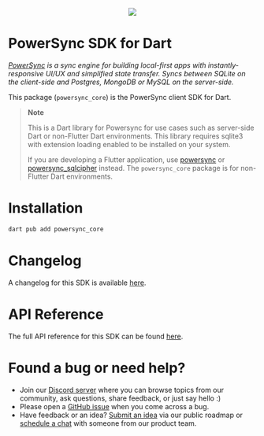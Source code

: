 <p align="center">
  <a href="https://www.powersync.com" target="_blank"><img src="https://github.com/powersync-ja/.github/assets/7372448/d2538c43-c1a0-4c47-9a76-41462dba484f"/></a>
</p>

# PowerSync SDK for Dart

*[PowerSync](https://www.powersync.com) is a sync engine for building local-first apps with instantly-responsive UI/UX and simplified state transfer. Syncs between SQLite on the client-side and Postgres, MongoDB or MySQL on the server-side.*

This package (`powersync_core`) is the PowerSync client SDK for Dart.

> **Note**
>
> This is a Dart library for Powersync for use cases such as server-side Dart or non-Flutter Dart environments.
> This library requires sqlite3 with extension loading enabled to be installed on your system.
>
> If you are developing a Flutter application, use [powersync](https://pub.dev/packages/powersync) or [powersync_sqlcipher](https://pub.dev/packages/powersync_sqlcipher) instead. The `powersync_core` package is for non-Flutter Dart environments.

# Installation

```bash
dart pub add powersync_core
```

# Changelog

A changelog for this SDK is available [here](https://pub.dev/packages/powersync_core/changelog).

# API Reference

The full API reference for this SDK can be found [here](https://pub.dev/documentation/powersync_core/latest/powersync_core/powersync_core-library.html).

# Found a bug or need help?

- Join our [Discord server](https://discord.gg/powersync) where you can browse topics from our community, ask questions, share feedback, or just say hello :)
- Please open a [GitHub issue](https://github.com/powersync-ja/powersync.dart/issues) when you come across a bug.
- Have feedback or an idea? [Submit an idea](https://roadmap.powersync.com/tabs/5-roadmap/submit-idea) via our public roadmap or [schedule a chat](https://calendly.com/powersync/powersync-chat) with someone from our product team.

